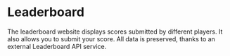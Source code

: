 # Leaderboard
The leaderboard website displays scores submitted by different players. It also allows you to submit your score. All data is preserved, thanks to an external Leaderboard API service.
